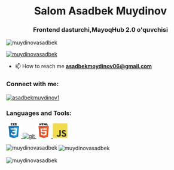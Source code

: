 <h1 align="center">Salom Asadbek Muydinov</h1>
<h3 align="center">Frontend dasturchi,MayoqHub 2.0 o'quvchisi</h3>

<p align="left"> <img src="https://komarev.com/ghpvc/?username=muydinovasadbek&label=Profile%20views&color=0e75b6&style=flat" alt="muydinovasadbek" /> </p>

<p align="left"> <a href="https://github.com/ryo-ma/github-profile-trophy"><img src="https://github-profile-trophy.vercel.app/?username=muydinovasadbek" alt="muydinovasadbek" /></a> </p>

- 📫 How to reach me **asadbekmoydinov06@gmail.com**

<h3 align="left">Connect with me:</h3>
<p align="left">
<a href="https://instagram.com/asadbekmuydinov1" target="blank"><img align="center" src="https://raw.githubusercontent.com/rahuldkjain/github-profile-readme-generator/master/src/images/icons/Social/instagram.svg" alt="asadbekmuydinov1" height="30" width="40" /></a>
</p>

<h3 align="left">Languages and Tools:</h3>
<p align="left"> <a href="https://www.w3schools.com/css/" target="_blank" rel="noreferrer"> <img src="https://raw.githubusercontent.com/devicons/devicon/master/icons/css3/css3-original-wordmark.svg" alt="css3" width="40" height="40"/> </a> <a href="https://git-scm.com/" target="_blank" rel="noreferrer"> <img src="https://www.vectorlogo.zone/logos/git-scm/git-scm-icon.svg" alt="git" width="40" height="40"/> </a> <a href="https://www.w3.org/html/" target="_blank" rel="noreferrer"> <img src="https://raw.githubusercontent.com/devicons/devicon/master/icons/html5/html5-original-wordmark.svg" alt="html5" width="40" height="40"/> </a> <a href="https://developer.mozilla.org/en-US/docs/Web/JavaScript" target="_blank" rel="noreferrer"> <img src="https://raw.githubusercontent.com/devicons/devicon/master/icons/javascript/javascript-original.svg" alt="javascript" width="40" height="40"/> </a> </p>

<p><img align="left" src="https://github-readme-stats.vercel.app/api/top-langs?username=muydinovasadbek&show_icons=true&locale=en&layout=compact" alt="muydinovasadbek" /></p>

<p>&nbsp;<img align="center" src="https://github-readme-stats.vercel.app/api?username=muydinovasadbek&show_icons=true&locale=en" alt="muydinovasadbek" /></p>

<p><img align="center" src="https://github-readme-streak-stats.herokuapp.com/?user=muydinovasadbek&" alt="muydinovasadbek" /></p>
